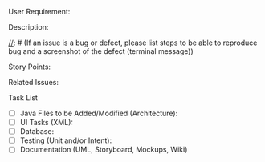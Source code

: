 [//]: # (These are comments and are used for reference and will not show up in the PR)

User Requirement:

[//]: # (Please Add labels for type of issue)

Description:

[//]: # (If an issue is a bug or defect, please list steps to be able to reproduce bug and a screenshot of the defect (terminal message))

Story Points:

Related Issues:

Task List

- [ ] Java Files to  be Added/Modified (Architecture):
- [ ] UI Tasks (XML):
- [ ] Database:
- [ ] Testing (Unit and/or Intent):
- [ ] Documentation (UML, Storyboard, Mockups, Wiki)

[//]: # (Notes:)
[//]: # (- Testing and Documentation tasks should always be assumed, but only need to be explicitly stated if there is something that ~~does not~~ need modification. For example,)
[//]: # (some Issues/Stories may not require one of Unit or Intent tests, and this should be indicated in the task list.)
[//]: # (- Code Reviews are also always assumed to be required, but an issue should only indicate in the description if a review is not required, but someone still shouldn't)
[//]: # (merge their own pull request)
